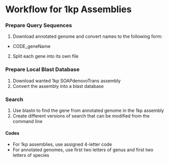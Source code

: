 # Workflow for 1kp Assemblies

### Prepare Query Sequences
1. Download annotated genome and convert names to the following form:
 * CODE_geneName
2. Split each gene into its own file

### Prepare Local Blast Database
1. Download wanted 1kp SOAPdenovoTrans assembly
2. Convert the assembly into a blast database

### Search
1. Use blastn to find the gene from annotated genome in the 1kp assembly
2. Create different versions of search that can be modified from the command
line

#### Codes

* For 1kp assemblies, use assigned 4-letter code
* For annotated genomes, use first two letters of genus and first two letters of
species